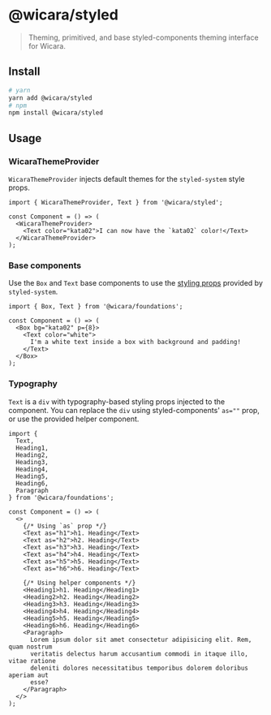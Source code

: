 # @wicara/styled

> Theming, primitived, and base styled-components theming interface for Wicara.

## Install

```sh
# yarn
yarn add @wicara/styled
# npm
npm install @wicara/styled
```

## Usage

### WicaraThemeProvider

`WicaraThemeProvider` injects default themes for the `styled-system` style props.

```tsx
import { WicaraThemeProvider, Text } from '@wicara/styled';

const Component = () => (
  <WicaraThemeProvider>
    <Text color="kata02">I can now have the `kata02` color!</Text>
  </WicaraThemeProvider>
);
```

### Base components

Use the `Box` and `Text` base components to use the [styling props](https://styled-system.com/table) provided by `styled-system`.

```tsx
import { Box, Text } from '@wicara/foundations';

const Component = () => (
  <Box bg="kata02" p={8}>
    <Text color="white">
      I'm a white text inside a box with background and padding!
    </Text>
  </Box>
);
```

### Typography

`Text` is a `div` with typography-based styling props injected to the component. You can replace the `div` using styled-components' `as=""` prop, or use the provided helper component.

```tsx
import {
  Text,
  Heading1,
  Heading2,
  Heading3,
  Heading4,
  Heading5,
  Heading6,
  Paragraph
} from '@wicara/foundations';

const Component = () => (
  <>
    {/* Using `as` prop */}
    <Text as="h1">h1. Heading</Text>
    <Text as="h2">h2. Heading</Text>
    <Text as="h3">h3. Heading</Text>
    <Text as="h4">h4. Heading</Text>
    <Text as="h5">h5. Heading</Text>
    <Text as="h6">h6. Heading</Text>

    {/* Using helper components */}
    <Heading1>h1. Heading</Heading1>
    <Heading2>h2. Heading</Heading2>
    <Heading3>h3. Heading</Heading3>
    <Heading4>h4. Heading</Heading4>
    <Heading5>h5. Heading</Heading5>
    <Heading6>h6. Heading</Heading6>
    <Paragraph>
      Lorem ipsum dolor sit amet consectetur adipisicing elit. Rem, quam nostrum
      veritatis delectus harum accusantium commodi in itaque illo, vitae ratione
      deleniti dolores necessitatibus temporibus dolorem doloribus aperiam aut
      esse?
    </Paragraph>
  </>
);
```
